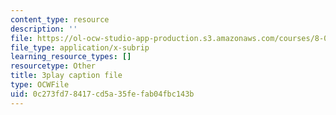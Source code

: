```yaml
---
content_type: resource
description: ''
file: https://ol-ocw-studio-app-production.s3.amazonaws.com/courses/8-01sc-classical-mechanics-fall-2016/0c273fd78417cd5a35fefab04fbc143b_83NmtaE7fEk.srt
file_type: application/x-subrip
learning_resource_types: []
resourcetype: Other
title: 3play caption file
type: OCWFile
uid: 0c273fd7-8417-cd5a-35fe-fab04fbc143b
---
```

